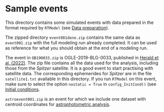 # Sample events

This directory contains some simulated events with data prepared in the format required by `RTModel` (see [Data preparation](/docs/DataPreparation.md)).

The zipped directory `event001done.zip` contains the same data as `event001.zip` with the full modeling run already completed. It can be used as reference for what you should obtain at the end of a modeling run.

The event in `OB190033.zip` is OGLE-2019-BLG-0033, published in [Herald et al. (2022)](https://ui.adsabs.harvard.edu/abs/2022A%26A...663A.100H/abstract). The zip file contains all the data used for the analysis, including those from the *Spitzer* satellite. It is a good event to start practising with satellite data. The corresponding ephemerides for *Spitzer* are in the file `satellite1.txt` available in this directory. If you run `RTModel` on this event, make sure to select the option `nostatic = True` in `config_InitCond()` (see [Initial conditions]((/docs/InitCond.md)).

`astroevent001.zip` is an event for which we include one dataset with centroid coordinates for [astrophotometric analysis](/docs/Astrophotometric.md).
